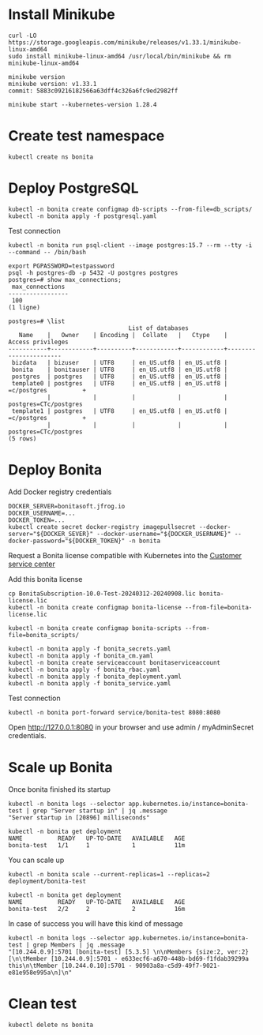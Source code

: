 # Install Minikube

```
curl -LO https://storage.googleapis.com/minikube/releases/v1.33.1/minikube-linux-amd64
sudo install minikube-linux-amd64 /usr/local/bin/minikube && rm minikube-linux-amd64
```

```
minikube version
minikube version: v1.33.1
commit: 5883c09216182566a63dff4c326a6fc9ed2982ff
```

```
minikube start --kubernetes-version 1.28.4
```

# Create test namespace

```
kubectl create ns bonita
```

# Deploy PostgreSQL

```
kubectl -n bonita create configmap db-scripts --from-file=db_scripts/
kubectl -n bonita apply -f postgresql.yaml
```

Test connection

```
kubectl -n bonita run psql-client --image postgres:15.7 --rm --tty -i --command -- /bin/bash
```

```
export PGPASSWORD=testpassword
psql -h postgres-db -p 5432 -U postgres postgres
postgres=# show max_connections;
 max_connections 
-----------------
 100
(1 ligne)

postgres=# \list
                                  List of databases
   Name    |   Owner    | Encoding |  Collate   |   Ctype    |   Access privileges   
-----------+------------+----------+------------+------------+-----------------------
 bizdata   | bizuser    | UTF8     | en_US.utf8 | en_US.utf8 | 
 bonita    | bonitauser | UTF8     | en_US.utf8 | en_US.utf8 | 
 postgres  | postgres   | UTF8     | en_US.utf8 | en_US.utf8 | 
 template0 | postgres   | UTF8     | en_US.utf8 | en_US.utf8 | =c/postgres          +
           |            |          |            |            | postgres=CTc/postgres
 template1 | postgres   | UTF8     | en_US.utf8 | en_US.utf8 | =c/postgres          +
           |            |          |            |            | postgres=CTc/postgres
(5 rows)
```


# Deploy Bonita

Add Docker registry credentials
```
DOCKER_SERVER=bonitasoft.jfrog.io
DOCKER_USERNAME=...
DOCKER_TOKEN=...
kubectl create secret docker-registry imagepullsecret --docker-server="${DOCKER_SEVER}" --docker-username="${DOCKER_USERNAME}" --docker-password="${DOCKER_TOKEN}" -n bonita
```

Request a Bonita license compatible with Kubernetes into the [Customer service center](https://csc.bonitacloud.bonitasoft.com/apps/CustomerServices)

Add this bonita license
```
cp BonitaSubscription-10.0-Test-20240312-20240908.lic bonita-license.lic
kubectl -n bonita create configmap bonita-license --from-file=bonita-license.lic
```

```
kubectl -n bonita create configmap bonita-scripts --from-file=bonita_scripts/
```

```
kubectl -n bonita apply -f bonita_secrets.yaml
kubectl -n bonita apply -f bonita_cm.yaml
kubectl -n bonita create serviceaccount bonitaserviceaccount
kubectl -n bonita apply -f bonita_rbac.yaml
kubectl -n bonita apply -f bonita_deployment.yaml
kubectl -n bonita apply -f bonita_service.yaml
```

Test connection
```
kubectl -n bonita port-forward service/bonita-test 8080:8080
```

Open http://127.0.0.1:8080 in your browser and use admin / myAdminSecret credentials.

# Scale up Bonita

Once bonita finished its startup
```
kubectl -n bonita logs --selector app.kubernetes.io/instance=bonita-test | grep "Server startup in" | jq .message
"Server startup in [20896] milliseconds"
```

```
kubectl -n bonita get deployment
NAME          READY   UP-TO-DATE   AVAILABLE   AGE
bonita-test   1/1     1            1           11m
```

You can scale up
```
kubectl -n bonita scale --current-replicas=1 --replicas=2 deployment/bonita-test
```

```
kubectl -n bonita get deployment
NAME          READY   UP-TO-DATE   AVAILABLE   AGE
bonita-test   2/2     2            2           16m
```

In case of success you will have this kind of message
```
kubectl -n bonita logs --selector app.kubernetes.io/instance=bonita-test | grep Members | jq .message
"[10.244.0.9]:5701 [bonita-test] [5.3.5] \n\nMembers {size:2, ver:2} [\n\tMember [10.244.0.9]:5701 - e633ecf6-a670-448b-bd69-f1fdab39299a this\n\tMember [10.244.0.10]:5701 - 90903a8a-c5d9-49f7-9021-e81e958e995a\n]\n"
```

# Clean test

```
kubectl delete ns bonita
```

